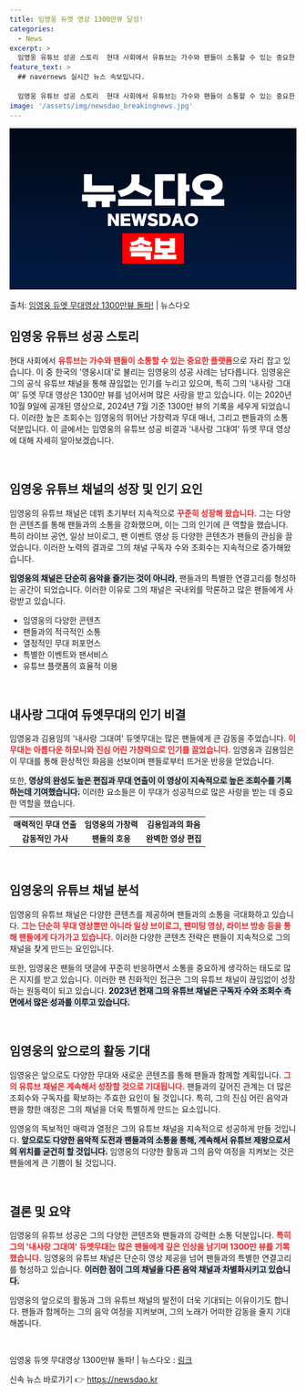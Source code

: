 ```yaml
---
title: 임영웅 듀엣 영상 1300만뷰 달성!
categories:
  - News
excerpt: >
  임영웅 유튜브 성공 스토리  현대 사회에서 유튜브는 가수와 팬들이 소통할 수 있는 중요한 플랫폼으로 자리하고…
feature_text: >
  ## navernews 실시간 뉴스 속보입니다.

  임영웅 유튜브 성공 스토리  현대 사회에서 유튜브는 가수와 팬들이 소통할 수 있는 중요한 플랫폼으로 자리하고…
image: '/assets/img/newsdao_breakingnews.jpg'
---
```


![뉴스다오 속보](/assets/img/newsdao_breakingnews.jpg)

<p>출처: <a href="https://newsdao.kr/4872" rel="dofollow">임영웅 듀엣 무대영상 1300만뷰 돌파!</a> | 뉴스다오</p>

<h2 data-ke-size="size26">임영웅 유튜브 성공 스토리</h2>

현대 사회에서 <b><span style="color: #ee2323;">유튜브는 가수와 팬들이 소통할 수 있는 중요한 플랫폼</span></b>으로 자리 잡고 있습니다. 이 중 한국의 '영웅시대'로 불리는 임영웅의 성공 사례는 남다릅니다. 임영웅은 그의 공식 유튜브 채널을 통해 끊임없는 인기를 누리고 있으며, 특히 그의 '내사랑 그대여' 듀엣 무대 영상은 1300만 뷰를 넘어서며 많은 사랑을 받고 있습니다. 이는 2020년 10월 9일에 공개된 영상으로, 2024년 7월 기준 1300만 뷰의 기록을 세우게 되었습니다. 이러한 높은 조회수는 임영웅의 뛰어난 가창력과 무대 매너, 그리고 팬들과의 소통 덕분입니다. 이 글에서는 임영웅의 유튜브 성공 비결과 '내사랑 그대여' 듀엣 무대 영상에 대해 자세히 알아보겠습니다. 

<p data-ke-size="size16">&nbsp;</p>

<h2 data-ke-size="size26">임영웅 유튜브 채널의 성장 및 인기 요인</h2>

임영웅의 유튜브 채널은 데뷔 초기부터 지속적으로 <b><span style="color: #ee2323;"> 꾸준히 성장해 왔습니다.</span></b> 그는 다양한 콘텐츠를 통해 팬들과의 소통을 강화했으며, 이는 그의 인기에 큰 역할을 했습니다. 특히 라이브 공연, 일상 브이로그, 팬 이벤트 영상 등 다양한 콘텐츠가 팬들의 관심을 끌었습니다. 이러한 노력의 결과로 그의 채널 구독자 수와 조회수는 지속적으로 증가해왔습니다. 

<b><span style="background-color: #21538527;">임영웅의 채널은 단순히 음악을 즐기는 것이 아니라</span></b>, 팬들과의 특별한 연결고리를 형성하는 공간이 되었습니다. 이러한 이유로 그의 채널은 국내외를 막론하고 많은 팬들에게 사랑받고 있습니다. 

<ul>
<li>임영웅의 다양한 콘텐츠</li>
<li>팬들과의 적극적인 소통</li>
<li>열정적인 무대 퍼포먼스</li>
<li>특별한 이벤트와 팬서비스</li>
<li>유튜브 플랫폼의 효율적 이용</li>
</ul>
<p data-ke-size="size16">&nbsp;</p>

<h2 data-ke-size="size26">내사랑 그대여 듀엣무대의 인기 비결</h2>

임영웅과 김용임의 '내사랑 그대여' 듀엣무대는 많은 팬들에게 큰 감동을 주었습니다. <b><span style="color: #ee2323;">이 무대는 아름다운 하모니와 진심 어린 가창력으로 인기를 끌었습니다.</span></b> 임영웅과 김용임은 이 무대를 통해 환상적인 화음을 선보이며 팬들로부터 뜨거운 반응을 얻었습니다. 

또한, <b><span style="background-color: #21538527;">영상의 완성도 높은 편집과 무대 연출이 이 영상이 지속적으로 높은 조회수를 기록하는데 기여했습니다.</span></b> 이러한 요소들은 이 무대가 성공적으로 많은 사랑을 받는 데 중요한 역할을 했습니다. 

<table style="width: 100%;">
  <tr>
    <td style="text-align: center; height: 17px;"><b>매력적인 무대 연출</b></td>
    <td style="text-align: center; height: 17px;"><b>임영웅의 가창력</b></td>
    <td style="text-align: center; height: 17px;"><b>김용임과의 화음</b></td>
  </tr>
  <tr>
    <td style="text-align: center; height: 17px;"><b>감동적인 가사</b></td>
    <td style="text-align: center; height: 17px;"><b>팬들의 호응</b></td>
    <td style="text-align: center; height: 17px;"><b>완벽한 영상 편집</b></td>
  </tr>
</table>
<p data-ke-size="size16">&nbsp;</p>

<h2 data-ke-size="size26">임영웅의 유튜브 채널 분석</h2>

임영웅의 유튜브 채널은 다양한 콘텐츠를 제공하며 팬들과의 소통을 극대화하고 있습니다. <b><span style="color: #ee2323;">그는 단순히 무대 영상뿐만 아니라 일상 브이로그, 팬미팅 영상, 라이브 방송 등을 통해 팬들에게 다가가고 있습니다.</span></b> 이러한 다양한 콘텐츠 전략은 팬들이 지속적으로 그의 채널을 찾게 만드는 요인입니다. 

또한, 임영웅은 팬들의 댓글에 꾸준히 반응하면서 소통을 중요하게 생각하는 태도로 많은 지지를 받고 있습니다. 이러한 팬 친화적인 접근은 그의 유튜브 채널이 끊임없이 성장하는 원동력이 되고 있습니다. <b><span style="background-color: #21538527;">2023년 현재 그의 유튜브 채널은 구독자 수와 조회수 측면에서 많은 성과를 이루고 있습니다.</span></b>

<p data-ke-size="size16">&nbsp;</p>

<h2 data-ke-size="size26">임영웅의 앞으로의 활동 기대</h2>

임영웅은 앞으로도 다양한 무대와 새로운 콘텐츠를 통해 팬들과 함께할 계획입니다. <b><span style="color: #ee2323;">그의 유튜브 채널은 계속해서 성장할 것으로 기대됩니다.</span></b> 팬들과의 깊어진 관계는 더 많은 조회수와 구독자를 확보하는 주효한 요인이 될 것입니다. 특히, 그의 진심 어린 음악과 팬을 향한 애정은 그의 채널을 더욱 특별하게 만드는 요소입니다. 

임영웅의 독보적인 매력과 열정은 그의 유튜브 채널을 지속적으로 성공하게 만들 것입니다. <b><span style="background-color: #21538527;">앞으로도 다양한 음악적 도전과 팬들과의 소통을 통해, 계속해서 유튜브 제왕으로서의 위치를 굳건히 할 것입니다.</span></b> 임영웅의 다양한 활동과 그의 음악 여정을 지켜보는 것은 팬들에게 큰 기쁨이 될 것입니다. 

<p data-ke-size="size16">&nbsp;</p>

<h2 data-ke-size="size26">결론 및 요약</h2>

임영웅의 유튜브 성공은 그의 다양한 콘텐츠와 팬들과의 강력한 소통 덕분입니다. <b><span style="color: #ee2323;">특히 그의 '내사랑 그대여' 듀엣무대는 많은 팬들에게 깊은 인상을 남기며 1300만 뷰를 기록했습니다.</span></b> 임영웅의 유튜브 채널은 단순히 영상 제공을 넘어 팬들과의 특별한 연결고리를 형성하고 있습니다. <b><span style="background-color: #21538527;">이러한 점이 그의 채널을 다른 음악 채널과 차별화시키고 있습니다.</span></b> 

임영웅의 앞으로의 활동과 그의 유튜브 채널의 발전이 더욱 기대되는 이유이기도 합니다. 팬들과 함께하는 그의 음악 여정을 지켜보며, 그의 노래가 어떠한 감동을 줄지 기대해봅니다. 

<p data-ke-size="size16">&nbsp;</p>

임영웅 듀엣 무대영상 1300만뷰 돌파! | 뉴스다오  : <a href="https://newsdao.kr/4872">링크</a> 

신속 뉴스 바로가기 👉 <a href="https://newsdao.kr" rel="dofollow">https://newsdao.kr</a>


